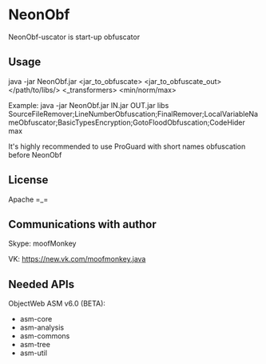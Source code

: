 # NeonObf
NeonObf-uscator is start-up obfuscator

## Usage
java -jar NeonObf.jar <jar_to_obfuscate> <jar_to_obfuscate_out> </path/to/libs/> <_transformers> <min/norm/max>

Example: java -jar NeonObf.jar IN.jar OUT.jar libs SourceFileRemover;LineNumberObfuscation;FinalRemover;LocalVariableNameObfuscator;BasicTypesEncryption;GotoFloodObfuscation;CodeHider max

It's highly recommended to use ProGuard with short names obfuscation before NeonObf

## License
Apache =_=

## Communications with author
Skype: moofMonkey

VK: https://new.vk.com/moofmonkey.java

## Needed APIs
ObjectWeb ASM v6.0 (BETA):

 - asm-core
 - asm-analysis
 - asm-commons
 - asm-tree
 - asm-util

